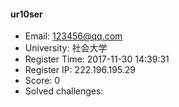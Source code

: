 #### ur10ser  

* Email: 123456@qq.com  
* University: 社会大学  
* Register Time: 2017-11-30 14:39:31  
* Register IP: 222.196.195.29  
* Score: 0  
* Solved challenges: 
